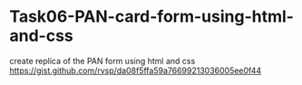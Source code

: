 # Task06-PAN-card-form-using-html-and-css

create replica of the PAN form using html and css
https://gist.github.com/rvsp/da08f5ffa59a76699213036005ee0f44
